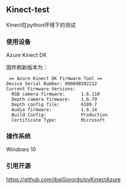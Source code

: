 ## Kinect-test

Kinect在python环境下的测试

### 使用设备

Azure Kinect DK

固件刷新版本为：

```
 == Azure Kinect DK Firmware Tool ==
Device Serial Number: 000698592212
Current Firmware Versions:
  RGB camera firmware:      1.6.110
  Depth camera firmware:    1.6.79
  Depth config file:        6109.7
  Audio firmware:           1.6.14
  Build Config:             Production
  Certificate Type:         Microsoft
```

### 操作系统

Windows 10

### 引用开源

https://github.com/ibaiGorordo/pyKinectAzure

